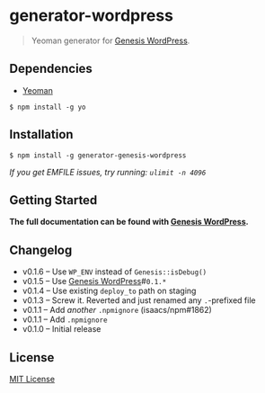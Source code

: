 # generator-wordpress

> Yeoman generator for [Genesis WordPress][1].


## Dependencies

- [Yeoman][2]

```
$ npm install -g yo
```


## Installation

```
$ npm install -g generator-genesis-wordpress
```

*If you get EMFILE issues, try running: `ulimit -n 4096`*


## Getting Started

**The full documentation can be found with [Genesis WordPress][1].**


## Changelog

- v0.1.6 – Use `WP_ENV` instead of `Genesis::isDebug()`
- v0.1.5 – Use [Genesis WordPress][1]#`0.1.*`
- v0.1.4 – Use existing `deploy_to` path on staging
- v0.1.3 – Screw it. Reverted and just renamed any `.`-prefixed file
- v0.1.1 – Add *another* `.npmignore` (isaacs/npm#1862)
- v0.1.1 – Add `.npmignore`
- v0.1.0 – Initial release


## License

[MIT License](http://en.wikipedia.org/wiki/MIT_License)

[1]: https://github.com/genesis/wordpress/
[2]: http://yeoman.io/
